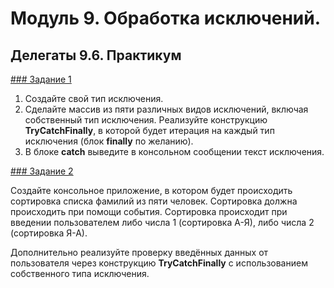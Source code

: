 #  Модуль 9. Обработка исключений. 
## Делегаты 9.6. Практикум

[### Задание 1](https://github.com/skripkalisa/SF_CSharp_Delegates/tree/main/Task1)

1. Создайте свой тип исключения.
2. Сделайте массив из пяти различных видов исключений, включая собственный тип исключения. Реализуйте конструкцию **TryCatchFinally**, в которой будет итерация на каждый тип исключения (блок **finally** по желанию).
3. В блоке **catch** выведите в консольном сообщении текст исключения.

[### Задание 2](https://github.com/skripkalisa/SF_CSharp_Delegates/tree/main/Task2)

Создайте консольное приложение, в котором будет происходить сортировка списка фамилий из пяти человек. Сортировка должна происходить при помощи события. Сортировка происходит при введении пользователем либо числа 1 (сортировка А-Я), либо числа 2 (сортировка Я-А).

Дополнительно реализуйте проверку введённых данных от пользователя через конструкцию **TryCatchFinally** с использованием собственного типа исключения.